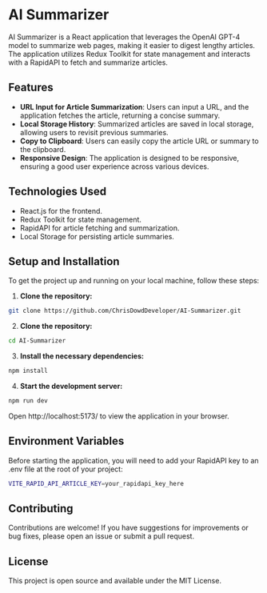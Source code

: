 # AI Summarizer

AI Summarizer is a React application that leverages the OpenAI GPT-4 model to summarize web pages, making it easier to digest lengthy articles. The application utilizes Redux Toolkit for state management and interacts with a RapidAPI to fetch and summarize articles.

## Features

- **URL Input for Article Summarization**: Users can input a URL, and the application fetches the article, returning a concise summary.
- **Local Storage History**: Summarized articles are saved in local storage, allowing users to revisit previous summaries.
- **Copy to Clipboard**: Users can easily copy the article URL or summary to the clipboard.
- **Responsive Design**: The application is designed to be responsive, ensuring a good user experience across various devices.

## Technologies Used

- React.js for the frontend.
- Redux Toolkit for state management.
- RapidAPI for article fetching and summarization.
- Local Storage for persisting article summaries.

## Setup and Installation

To get the project up and running on your local machine, follow these steps:

1. **Clone the repository:**

```bash
git clone https://github.com/ChrisDowdDeveloper/AI-Summarizer.git
```

2. **Clone the repository:**
```bash
cd AI-Summarizer
```

3. **Install the necessary dependencies:**
```bash
npm install
```

4. **Start the development server:**
```bash
npm run dev
```

Open http://localhost:5173/ to view the application in your browser.

## Environment Variables
Before starting the application, you will need to add your RapidAPI key to an .env file at the root of your project:
```bash
VITE_RAPID_API_ARTICLE_KEY=your_rapidapi_key_here
```

## Contributing
Contributions are welcome! If you have suggestions for improvements or bug fixes, please open an issue or submit a pull request.

## License
This project is open source and available under the MIT License.
